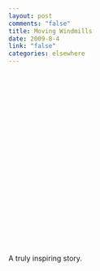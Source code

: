 ```yaml
--- 
layout: post
comments: "false"
title: Moving Windmills
date: 2009-8-4
link: "false"
categories: elsewhere
---
```

<object width="425" height="344"><param name="movie" value="http://www.youtube.com/v/arD374MFk4w&color1=0xb1b1b1&color2=0xcfcfcf&hl=en&feature=player_embedded&fs=1"></param><param name="allowFullScreen" value="true"></param><param name="allowScriptAccess" value="always"></param><embed src="http://www.youtube.com/v/arD374MFk4w&color1=0xb1b1b1&color2=0xcfcfcf&hl=en&feature=player_embedded&fs=1" type="application/x-shockwave-flash" allowfullscreen="true" allowScriptAccess="always" width="425" height="344"></embed></object>

<p>A truly inspiring story.</p>
